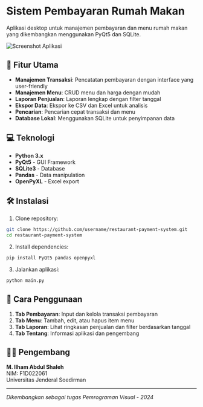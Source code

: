 # Sistem Pembayaran Rumah Makan

Aplikasi desktop untuk manajemen pembayaran dan menu rumah makan yang dikembangkan menggunakan PyQt5 dan SQLite.

![Screenshot Aplikasi](screenshot.png)

## 🚀 Fitur Utama

- **Manajemen Transaksi**: Pencatatan pembayaran dengan interface yang user-friendly
- **Manajemen Menu**: CRUD menu dan harga dengan mudah
- **Laporan Penjualan**: Laporan lengkap dengan filter tanggal
- **Ekspor Data**: Ekspor ke CSV dan Excel untuk analisis
- **Pencarian**: Pencarian cepat transaksi dan menu
- **Database Lokal**: Menggunakan SQLite untuk penyimpanan data

## 💻 Teknologi

- **Python 3.x**
- **PyQt5** - GUI Framework
- **SQLite3** - Database
- **Pandas** - Data manipulation
- **OpenPyXL** - Excel export

## 🛠️ Instalasi

1. Clone repository:
```bash
git clone https://github.com/username/restaurant-payment-system.git
cd restaurant-payment-system
```

2. Install dependencies:
```bash
pip install PyQt5 pandas openpyxl
```

3. Jalankan aplikasi:
```bash
python main.py
```

## 📱 Cara Penggunaan

1. **Tab Pembayaran**: Input dan kelola transaksi pembayaran
2. **Tab Menu**: Tambah, edit, atau hapus item menu
3. **Tab Laporan**: Lihat ringkasan penjualan dan filter berdasarkan tanggal
4. **Tab Tentang**: Informasi aplikasi dan pengembang

## 👨‍💻 Pengembang

**M. Ilham Abdul Shaleh**  
NIM: F1D022061  
Universitas Jenderal Soedirman

---

*Dikembangkan sebagai tugas Pemrograman Visual - 2024*